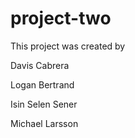# project-two
This project was created by

Davis Cabrera

Logan Bertrand

Isin Selen Sener

Michael Larsson
